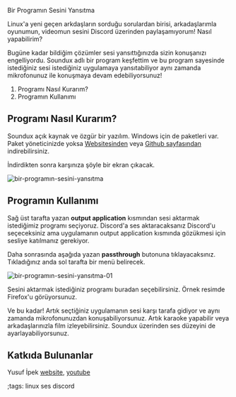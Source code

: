 Bir Programın Sesini Yansıtma

Linux'a yeni geçen arkdaşların sorduğu sorulardan birisi, arkadaşlarımla oyunumun, videomun sesini Discord üzerinden paylaşamıyorum! Nasıl yapabilirim?

Bugüne kadar bildiğim çözümler sesi yansıttığınızda sizin konuşanızı engelliyordu. Soundux adlı bir program keşfettim ve bu program sayesinde istediğiniz sesi istediğiniz uygulamaya yansıtabiliyor aynı zamanda mikrofonunuz ile konuşmaya devam edebiliyorsunuz!

1. Programı Nasıl Kurarım?
2. Programın Kullanımı

## Programı Nasıl Kurarım?
Soundux açık kaynak ve özgür bir yazılım. Windows için de paketleri var. Paket yöneticinizde yoksa [Websitesinden](https://soundux.rocks/) veya [Github sayfasından](https://github.com/Soundux/Soundux) indirebilirsiniz.

İndirdikten sonra karşınıza şöyle bir ekran çıkacak.

![bir-programın-sesini-yansıtma](pictures/bir-programın-sesini-yansıtma.webp)

## Programın Kullanımı

Sağ üst tarafta yazan **output application** kısmından sesi aktarmak istediğimiz programı seçiyoruz. Discord'a ses aktaracaksanız Discord'u seçeceksiniz ama uygulamanın output application kısmında gözükmesi için sesliye katılmanız gerekiyor.

Daha sonrasında aşağıda yazan **passthrough** butonuna tıklayacaksınız. Tıkladığınız anda sol tarafta bir menü belirecek.

![bir-programın-sesini-yansıtma-01](pictures/bir-programın-sesini-yansıtma-01.webp)

Sesini aktarmak istediğiniz programı buradan seçebilirsiniz. Örnek resimde Firefox'u görüyorsunuz.

Ve bu kadar! Artık seçtiğiniz uygulamanın sesi karşı tarafa gidiyor ve aynı zamanda mikrofonunuzdan konuşabiliyorsunuz. Artık karaoke yapabilir veya arkadaşlarınızla film izleyebilirsiniz. Soundux üzerinden ses düzeyini de ayarlayabiliyorsunuz.

## Katkıda Bulunanlar
Yusuf İpek [website](https://yusufipek.me), [youtube](https://www.youtube.com/channel/UCVBX2n_5egE9XuJL8NUS0Xg)

;tags: linux ses discord
